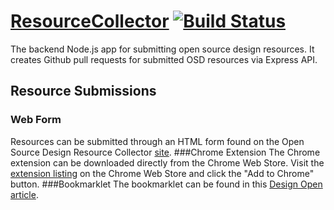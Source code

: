 # [ResourceCollector](http://osdrc.herokuapp.com) [![Build Status](https://travis-ci.org/DesignOpen/ResourceCollector.svg?branch=travis)](https://travis-ci.org/DesignOpen/ResourceCollector)
The backend Node.js app for submitting open source design resources. It creates Github pull requests for submitted OSD resources via Express API.
## Resource Submissions
### Web Form
Resources can be submitted through an HTML form found on the Open Source Design Resource Collector [site](http://osdrc.herokuapp.com).
###Chrome Extension
The Chrome extension can be downloaded directly from the Chrome Web Store.
Visit the [extension listing](https://chrome.google.com/webstore/detail/design-open/jahbclkpigpnoeamhgdilpdocgicnmml) on the Chrome Web Store and click the "Add to Chrome" button.
###Bookmarklet
The bookmarklet can be found in this [Design Open article](http://designopen.org/articles/resource-collector/#javascript-bookmarklet).
